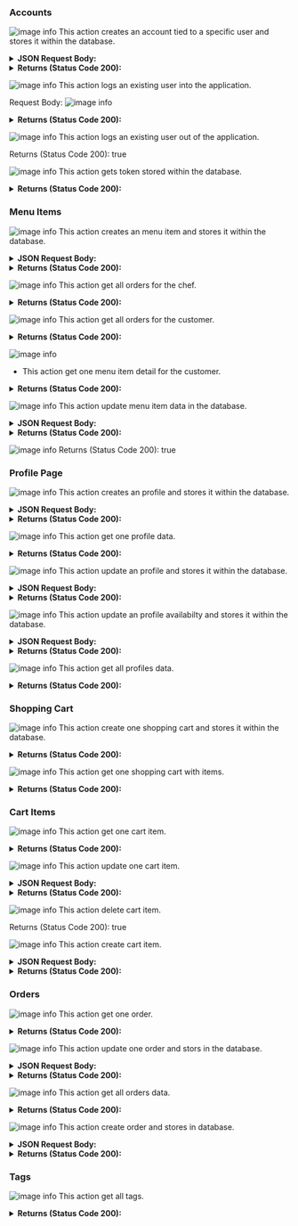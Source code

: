 ### Accounts
![image info](https://i.gyazo.com/383157896b4432be848bbde9d64018ae.png)
This action creates an account tied to a specific user and stores it within the database.

<details>
<summary><strong>JSON Request Body:</strong></summary>
<br>

```
    {
        "first_name": "string",
        "last_name": "string",
        "username": "string",
        "hashed_password": "string",
        "email": "string",
        "is_chef": true
    }
```
</details>

<details>
<summary><strong>Returns (Status Code 200):</strong></summary>
<br>

```
    {
        "access_token": "string",
        "token_type": "Bearer",
        "account": {
            "id": "string",
            "first_name": "string",
            "last_name": "string",
            "username": "string",
            "email": "string",
            "is_chef": true
        }
        }
```
</details>


![image info](https://gyazo.com/ca46996d1bc4522fcb0166f9efc6266c)
This action logs an existing user into the application.

Request Body:
![image info](https://gyazo.com/25bbe1936d6e1b57e0f9c104e7d2cb31)

<details>
<summary><strong>Returns (Status Code 200):</strong></summary>
<br>

```
    {
    "access_token": "string",
    "token_type": "Bearer"
    }
```
</details>

![image info](https://gyazo.com/e3668c21142e2a99fa061e923e1b5964)
This action logs an existing user out of the application.

Returns (Status Code 200):
true

![image info](https://gyazo.com/96c042a08b0c8ed6641cc5c47643818d)
This action gets token stored within the database.
<details>
<summary><strong>Returns (Status Code 200):</strong></summary>
<br>

```
  {
    "access_token": "string",
    "token_type": "Bearer",
    "account": {
        "id": "string",
        "first_name": "string",
        "last_name": "string",
        "username": "string",
        "email": "string",
        "is_chef": true
  }
}
```
</details>


### Menu Items
![image info](https://gyazo.com/5574e4136313f0e7286fd12c7c9c4bad)
This action creates an menu item and stores it within the database.

<details>
<summary><strong>JSON Request Body:</strong></summary>
<br>

```
        {
            "food_type": "string",
            "name": "string",
            "price": 0,
            "description": "string",
            "comment": "string",
            "photo": "string",
            "spicy_level": 0,
            "tags": "string",
            "calories": 0,
            "ingredients": "string",
            "status": true
        }
```
</details>


<details>
<summary><strong>Returns (Status Code 200):</strong></summary>
<br>

```
        {
            "menu_item_id": 0,
            "food_type": "string",
            "name": "string",
            "price": 0,
            "description": "string",
            "comment": "string",
            "photo": "string",
            "spicy_level": 0,
            "tags": "string",
            "calories": 0,
            "ingredients": "string",
            "chef_id": 0,
            "status": true
        }
```
</details>


![image info](https://gyazo.com/c5322901e68320541bb4abf3d48ae10f)
This action get all orders for the chef.

<details>
<summary><strong>Returns (Status Code 200):</strong></summary>
<br>

```
    [
        {
            "menu_item_id": 0,
            "food_type": "string",
            "name": "string",
            "price": 0,
            "description": "string",
            "comment": "string",
            "photo": "string",
            "spicy_level": 0,
            "tags": "string",
            "calories": 0,
            "ingredients": "string",
            "chef_id": 0,
            "status": true
        }
]
```
</details>

![image info](https://gyazo.com/88be1523796d9eabcea2751b36e970f2)
This action get all orders for the customer.

<details>
<summary><strong>Returns (Status Code 200):</strong></summary>
<br>

```
    [
        {
            "menu_item_id": 0,
            "food_type": "string",
            "name": "string",
            "price": 0,
            "description": "string",
            "comment": "string",
            "photo": "string",
            "spicy_level": 0,
            "tags": "string",
            "calories": 0,
            "ingredients": "string",
            "chef_id": 0,
            "status": true
        }
]
```
</details>

![image info](https://gyazo.com/1b842b990a15dd1670ceb76514d1988b)
* This action get one menu item detail for the customer.
<details>
<summary><strong>Returns (Status Code 200):</strong></summary>
<br>

```
        {
            "menu_item_id": 0,
            "food_type": "string",
            "name": "string",
            "price": 0,
            "description": "string",
            "comment": "string",
            "photo": "string",
            "spicy_level": 0,
            "tags": "string",
            "calories": 0,
            "ingredients": "string",
            "chef_id": 0,
            "status": true
        }
```
</details>

![image info](https://gyazo.com/fe4c0649992fbe495d47f5f60abfed1c)
This action update menu item data in the database.

<details>
<summary><strong>JSON Request Body:</strong></summary>
<br>

```
            {
                "food_type": "string",
                "name": "string",
                "price": 0,
                "description": "string",
                "comment": "string",
                "photo": "string",
                "spicy_level": 0,
                "tags": "string",
                "calories": 0,
                "ingredients": "string",
                "status": true
            }
```
</details>


<details>
<summary><strong>Returns (Status Code 200):</strong></summary>
<br>

```
            {
                    "menu_item_id": 0,
                    "food_type": "string",
                    "name": "string",
                    "price": 0,
                    "description": "string",
                    "comment": "string",
                    "photo": "string",
                    "spicy_level": 0,
                    "tags": "string",
                    "calories": 0,
                    "ingredients": "string",
                    "chef_id": 0,
                    "status": true
            }
```
</details>



![image info](https://gyazo.com/81acd2db9f7975be1f92daffa25aeb86)
Returns (Status Code 200):
true

### Profile Page
![image info](https://gyazo.com/9c6edeec347f19b45cc65b047670b3dd)
This action creates an profile and stores it within the database.

<details>
<summary><strong>JSON Request Body:</strong></summary>
<br>

```
     {
        "full_name": "string",
        "email": "string",
        "photo": "string",
        "phone_number": 0,
        "address": "string",
        "bio": "string",
        "availability": true,
        "tags": "string",
        "featured_menu_item": "string"
}
```
</details>


<details>
<summary><strong>Returns (Status Code 200):</strong></summary>
<br>

```
        {
            "profile_id": 0,
            "user_id": 0,
            "full_name": "string",
            "email": "string",
            "photo": "string",
            "phone_number": 0,
            "address": "string",
            "bio": "string",
            "availability": true,
            "tags": "string",
            "featured_menu_item": "string",
            "social_media": [
                "string"
            ]
        }
```
</details>


![image info](https://gyazo.com/96e56b86b386da81c00f58329fd72da3)
This action get one profile data.

<details>
<summary><strong>Returns (Status Code 200):</strong></summary>
<br>

```
        {
            "profile_id": 0,
            "user_id": 0,
            "full_name": "string",
            "email": "string",
            "photo": "string",
            "phone_number": 0,
            "address": "string",
            "bio": "string",
            "availability": true,
            "tags": "string",
            "featured_menu_item": "string",
            "social_media": [
                "string"
            ]
        }
```
</details>




![image info](https://gyazo.com/71552b3b22769c33b0ed2602530ff437)
This action update an profile and stores it within the database.

<details>
<summary><strong>JSON Request Body:</strong></summary>
<br>

```
     {
        "full_name": "string",
        "email": "string",
        "photo": "string",
        "phone_number": 0,
        "address": "string",
        "bio": "string",
        "availability": true,
        "tags": "string",
        "featured_menu_item": "string"
}
```
</details>


<details>
<summary><strong>Returns (Status Code 200):</strong></summary>
<br>

```
        {
            "profile_id": 0,
            "user_id": 0,
            "full_name": "string",
            "email": "string",
            "photo": "string",
            "phone_number": 0,
            "address": "string",
            "bio": "string",
            "availability": true,
            "tags": "string",
            "featured_menu_item": "string",
            "social_media": [
                "string"
            ]
        }
```
</details>



![image info](https://gyazo.com/d5c8b02c8638041fc9c9462f36ef403b)
This action update an profile availabilty and stores it within the database.

<details>
<summary><strong>JSON Request Body:</strong></summary>
<br>

```
    {
     "availability": true
    }

```
</details>


<details>
<summary><strong>Returns (Status Code 200):</strong></summary>
<br>

```
        {
            "profile_id": 0,
            "user_id": 0,
            "full_name": "string",
            "email": "string",
            "photo": "string",
            "phone_number": 0,
            "address": "string",
            "bio": "string",
            "availability": true,
            "tags": "string",
            "featured_menu_item": "string",
            "social_media": [
                "string"
            ]
        }
```
</details>


![image info](https://gyazo.com/3792ab2a2626ca3a8371172f5f2409e6)
 This action get all profiles data.

<details>
<summary><strong>Returns (Status Code 200):</strong></summary>
<br>

```
        {
            "message": "string"
        }
```
</details>



### Shopping Cart

![image info](https://gyazo.com/0135fa60b587f58f70324299efbca7c6)
This action create one shopping cart and stores it within the database.



<details>
<summary><strong>Returns (Status Code 200):</strong></summary>
<br>

```
        {
            "shopping_cart_id": 0
        }
```
</details>



![image info](https://gyazo.com/f4c8a2964aab56233f0f604a580d6409)
This action get one shopping cart with items.

<details>
<summary><strong>Returns (Status Code 200):</strong></summary>
<br>

```
       [
            {
                "id": 0,
                "photo": "string",
                "name": "string",
                "quantity": 0,
                "price": 0
            }
        ]
```
</details>


### Cart Items

![image info](https://gyazo.com/4f5a5c8f82c012048f5d673746778f07)
This action get one cart item.

<details>
<summary><strong>Returns (Status Code 200):</strong></summary>
<br>

```
       {
            "id": 0,
            "shopping_cart_id": 0,
            "menu_item_id": 0,
            "quantity": 0
    }
```
</details>

![image info](https://gyazo.com/5eea55b86262fc8fbbe742fdbf3efc89)
This action update one cart item.
<details>
<summary><strong>JSON Request Body:</strong></summary>
<br>

```
        {
             "quantity": 0
        }

```
</details>

<details>
<summary><strong>Returns (Status Code 200):</strong></summary>
<br>

```
      {
        "id": 0,
        "shopping_cart_id": 0,
        "menu_item_id": 0,
        "quantity": 0
      }
```
</details>

![image info](https://gyazo.com/5eb5d3eb1cfc2e0a4cf12dc58b3c249b)
This action delete cart item.

Returns (Status Code 200):
true

![image info](https://gyazo.com/93bfb5bcdad16f1ff307a8cfbb7abc26)
This action create cart item.

<details>
<summary><strong>JSON Request Body:</strong></summary>
<br>

```
        {
            "shopping_cart_id": 0,
            "menu_item_id": 0,
            "quantity": 0
        }
```
</details>


<details>
<summary><strong>Returns (Status Code 200):</strong></summary>
<br>

```
        {
            "id": 0,
            "shopping_cart_id": 0,
            "menu_item_id": 0,
            "quantity": 0
        }
```
</details>

### Orders
![image info](https://gyazo.com/052509332988063824b05ef2286a6de1)
This action get one order.
<details>
<summary><strong>Returns (Status Code 200):</strong></summary>
<br>

```
        {
            "order_id": 0,
            "customer_id": 0,
            "chef_id": 0,
            "order_date": "2023-04-27",
            "total_price": 0,
            "shopping_cart_id": 0,
            "status": 0
        }
```
</details>


![image info](https://gyazo.com/8c6b0ab05d6fa8effbac82676849273b)
This action update one order and  stors in the database.
<details>
<summary><strong>JSON Request Body:</strong></summary>
<br>

```
        {
            "status": 0
        }
```
</details>


<details>
<summary><strong>Returns (Status Code 200):</strong></summary>
<br>

```
        {
            "order_id": 0,
            "customer_id": 0,
            "chef_id": 0,
            "order_date": "2023-04-27",
            "total_price": 0,
            "shopping_cart_id": 0,
            "status": 0
        }
```
</details>


![image info](https://gyazo.com/d89e354aa225c15e78b41b9be1cef486)
This action get all orders data.
<details>
<summary><strong>Returns (Status Code 200):</strong></summary>
<br>

```
        [
            {
                "order_id": 0,
                "customer_id": 0,
                "order_date": "2023-04-27",
                "total_price": 0,
                "shopping_cart": [
                {
                    "name": "string",
                    "price": 0,
                    "photo": "string",
                    "quantity": 0
                }
                ],
                "status": 0,
                "chef_id": 0,
                "chef_email": "string",
                "chef_phone": 0,
                "chef_address": "string"
            }
        ]
```
</details>



![image info](https://gyazo.com/73ed186b8a2ca932089377cf292df374)
This action create order and stores in database.

<details>
<summary><strong>JSON Request Body:</strong></summary>
<br>

```
       {
            "order_date": "2023-04-27",
            "total_price": 0,
            "shopping_cart_id": 0,
            "chef_id": 0
        }
```
</details>


<details>
<summary><strong>Returns (Status Code 200):</strong></summary>
<br>

```
        {
            "order_id": 0,
            "customer_id": 0,
            "chef_id": 0,
            "order_date": "2023-04-27",
            "total_price": 0,
            "shopping_cart_id": 0,
            "status": 0
        }
```
</details>


### Tags
![image info](https://gyazo.com/98ecc422f82d6af290ffbb60cf736f88)
This action get all tags.
<details>
<summary><strong>Returns (Status Code 200):</strong></summary>
<br>

```
        [
            {
                "id": 0,
                "name": "string"
            }
        ]
```
</details>
